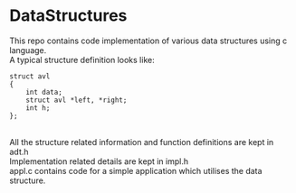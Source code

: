 # DataStructures
This repo contains code implementation of various data structures using c language.<br>
A typical structure definition looks like:
``` 
struct avl
{
	int data;
	struct avl *left, *right;
	int h;
};
```
<br>
All the structure related information and function definitions are kept in adt.h
<br>
Implementation related details are kept in impl.h
<br>
appl.c contains code for a simple application which utilises the data structure.
